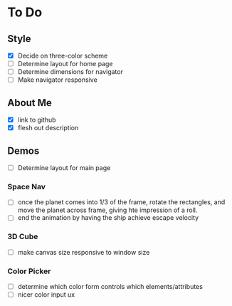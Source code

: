 # To Do

## Style

- [x] Decide on three-color scheme
- [ ] Determine layout for home page
- [ ] Determine dimensions for navigator
- [ ] Make navigator responsive

## About Me

- [x] link to github
- [x] flesh out description

## Demos

- [ ] Determine layout for main page

### Space Nav

- [ ] once the planet comes into 1/3 of the frame, rotate the rectangles, and move the planet across frame, giving hte impression of a roll.
- [ ] end the animation by having the ship achieve escape velocity

### 3D Cube

- [ ] make canvas size responsive to window size

### Color Picker

- [ ] determine which color form controls which elements/attributes
- [ ] nicer color input ux